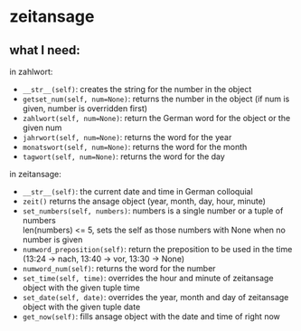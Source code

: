 # zeitansage

## what I need:

in zahlwort:
- `__str__(self)`: creates the string for the number in the object
- `getset_num(self, num=None)`: returns the number in the object (if num is given, number is overridden first)
- `zahlwort(self, num=None)`: return the German word for the object or the given num
- `jahrwort(self, num=None)`: returns the word for the year
- `monatswort(self, num=None)`: returns the word for the month
- `tagwort(self, num=None)`: returns the word for the day

in zeitansage:
- `__str__(self)`: the current date and time in German colloquial
- `zeit()` returns the ansage object (year, month, day, hour, minute)
- `set_numbers(self, numbers)`: numbers is a single number or a tuple of numbers<br>
len(numbers) <= 5, sets the self as those numbers with None when no number is given
- `numword_preposition(self)`: return the preposition to be used in the time (13:24 -> nach, 13:40 -> vor, 13:30 -> None)
- `numword_num(self)`: returns the word for the number
- `set_time(self, time)`: overrides the hour and minute of zeitansage object with the given tuple time
- `set_date(self, date)`: overrides the year, month and day of zeitansage object with the given tuple date
- `get_now(self)`: fills ansage object with the date and time of right now